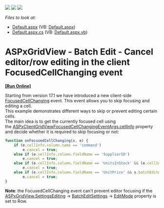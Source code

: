 <!-- default badges list -->
![](https://img.shields.io/endpoint?url=https://codecentral.devexpress.com/api/v1/VersionRange/134059439/17.1.3%2B)
[![](https://img.shields.io/badge/Open_in_DevExpress_Support_Center-FF7200?style=flat-square&logo=DevExpress&logoColor=white)](https://supportcenter.devexpress.com/ticket/details/T496531)
[![](https://img.shields.io/badge/📖_How_to_use_DevExpress_Examples-e9f6fc?style=flat-square)](https://docs.devexpress.com/GeneralInformation/403183)
<!-- default badges end -->
<!-- default file list -->
*Files to look at*:

* [Default.aspx](./CS/Default.aspx) (VB: [Default.aspx](./VB/Default.aspx))
* [Default.aspx.cs](./CS/Default.aspx.cs) (VB: [Default.aspx.vb](./VB/Default.aspx.vb))
<!-- default file list end -->
# ASPxGridView - Batch Edit - Cancel editor/row editing in the client FocusedCellChanging event
<!-- run online -->
**[[Run Online]](https://codecentral.devexpress.com/t496531/)**
<!-- run online end -->


Starting from version 17.1 we have introduced a new client-side <a href="https://documentation.devexpress.com/#AspNet/DevExpressWebScriptsASPxClientGridView_FocusedCellChangingtopic">FocusedCellChanging</a> event. This event allows you to skip focusing and editing a cell. <br>This example demonstrates different ways to skip or prevent editing certain cells.<br>The main idea is to get the currently focused cell using the <a href="https://documentation.devexpress.com/#AspNet/DevExpressWebScriptsASPxClientGridViewFocusedCellChangingEventArgs_cellInfotopic">ASPxClientGridViewFocusedCellChangingEventArgs.cellInfo</a> property and decide whether it is required to skip focusing or not:<br>


```js
function onFocusedCellChanging(s, e) {
    if (e.cellInfo.column.name == 'command')
        e.cancel = true;
    else if (e.cellInfo.column.fieldName == 'SupplierID')
        e.cancel = true;
    else if (e.cellInfo.column.fieldName == 'UnitsInStock' && (e.cellInfo.rowVisibleIndex < 3 || e.cellInfo.rowVisibleIndex > 7))
        e.cancel = true;
    else if (e.cellInfo.column.fieldName == 'UnitPrice' && s.batchEditApi.GetCellValue(e.cellInfo.rowVisibleIndex, 'UnitPrice') > 22)
        e.cancel = true;
}
```


<p><strong>Note</strong>: the FocusedCellChanging event can't prevent editor focusing if the <a href="https://documentation.devexpress.com/#AspNet/DevExpressWebASPxGridView_SettingsEditingtopic">ASPxGridView.SettingsEditing</a> -> <a href="https://documentation.devexpress.com/#AspNet/DevExpressWebASPxGridViewEditingSettings_BatchEditSettingstopic">BatchEditSettings</a> -> <a href="https://documentation.devexpress.com/#AspNet/DevExpressWebGridViewBatchEditSettings_EditModetopic">EditMode</a> property is set to Row.</p>

<br/>


